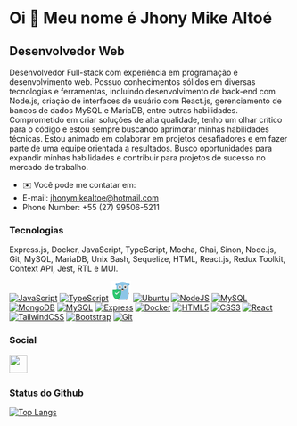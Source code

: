 Oi 👋 Meu nome é Jhony Mike Altoé
===========================

Desenvolvedor Web
-------------

Desenvolvedor Full-stack com experiência em programação e desenvolvimento web. Possuo conhecimentos sólidos em diversas tecnologias e ferramentas, incluindo desenvolvimento de back-end com Node.js, criação de interfaces de usuário com React.js, gerenciamento de bancos de dados MySQL e MariaDB, entre outras habilidades. Comprometido em criar soluções de alta qualidade, tenho um olhar crítico para o código e estou sempre buscando aprimorar minhas habilidades técnicas. Estou animado em colaborar em projetos desafiadores e em fazer parte de uma equipe orientada a resultados. Busco oportunidades para expandir minhas habilidades e contribuir para projetos de sucesso no mercado de trabalho.

* ✉️  Você pode me contatar em: 
* E-mail: [jhonymikealtoe@hotmail.com](mailto:jhonymikealtoe@hotmail.com)
* Phone Number: +55 (27) 99506-5211

### Tecnologias
Express.js, Docker, JavaScript, TypeScript, Mocha, Chai, Sinon, Node.js, Git, MySQL, MariaDB, Unix Bash, Sequelize, HTML, React.js, Redux Toolkit, Context API, Jest, RTL e MUI.
<!-- <a href="" target="_blank" rel="noreferrer"><img src="" width="36" height="36" alt=""/></a> -->

<p align="left">
  <a href="https://developer.mozilla.org/en-US/docs/Web/JavaScript" target="_blank" rel="noreferrer"><img src="https://raw.githubusercontent.com/danielcranney/readme-generator/main/public/icons/skills/javascript-colored.svg" width="36" height="36" alt="JavaScript" /></a>
  <a href="https://www.typescriptlang.org/" target="_blank" rel="noreferrer"><img src="https://user-images.githubusercontent.com/25181517/183890598-19a0ac2d-e88a-4005-a8df-1ee36782fde1.png" width="36" height="36" alt="TypeScript"/></a>
  <a href="https://go.dev/doc/" target="_blank" rel="noreferrer"><img src="https://raw.githubusercontent.com/assertgo/icon/master/assertgo_512.png" width="36" height="36" alt="GOlang"/></a>
  <a href="https://ubuntu.com/" target="_blank" rel="noreferrer"><img src="https://user-images.githubusercontent.com/25181517/186884153-99edc188-e4aa-4c84-91b0-e2df260ebc33.png" width="36" height="36" alt="Ubuntu"/></a>
  <a href="https://nodejs.org/en/" target="_blank" rel="noreferrer"><img src="https://raw.githubusercontent.com/danielcranney/readme-generator/main/public/icons/skills/nodejs-colored.svg" width="36" height="36" alt="NodeJS" /></a>
  <a href="https://dev.mysql.com/" target="_blank" rel="noreferrer"><img src="https://user-images.githubusercontent.com/25181517/183896128-ec99105a-ec1a-4d85-b08b-1aa1620b2046.png" width="36" height="36" alt="MySQL"/></a>
  <a href="https://www.mongodb.com/docs/" target="_blank" rel="noreferrer"><img src="https://user-images.githubusercontent.com/25181517/182884177-d48a8579-2cd0-447a-b9a6-ffc7cb02560e.png" width="36" height="36" alt="MongoDB"/></a>
  <a href="https://www.mysql.com/" target="_blank" rel="noreferrer"><img src="https://raw.githubusercontent.com/danielcranney/readme-generator/main/public/icons/skills/mysql-colored.svg" width="36" height="36" alt="MySQL" /></a>
  <a href="https://expressjs.com/" target="_blank" rel="noreferrer"><img src="https://raw.githubusercontent.com/danielcranney/readme-generator/main/public/icons/skills/express-colored-dark.svg" width="36" height="36" alt="Express" /></a>
  <a href="https://docs.docker.com/" target="_blank" rel="noreferrer"><img src="https://user-images.githubusercontent.com/25181517/117207330-263ba280-adf4-11eb-9b97-0ac5b40bc3be.png" width="36" height="36" alt="Docker"/></a>
  <a href="https://developer.mozilla.org/en-US/docs/Glossary/HTML5" target="_blank" rel="noreferrer"><img src="https://raw.githubusercontent.com/danielcranney/readme-generator/main/public/icons/skills/html5-colored.svg" width="36" height="36" alt="HTML5" /></a>
  <a href="https://www.w3.org/TR/CSS/#css" target="_blank" rel="noreferrer"><img src="https://raw.githubusercontent.com/danielcranney/readme-generator/main/public/icons/skills/css3-colored.svg" width="36" height="36" alt="CSS3" /></a>
  <a href="https://reactjs.org/" target="_blank" rel="noreferrer"><img src="https://raw.githubusercontent.com/danielcranney/readme-generator/main/public/icons/skills/react-colored.svg" width="36" height="36" alt="React" /></a>
  <a href="https://tailwindcss.com/" target="_blank" rel="noreferrer"><img src="https://raw.githubusercontent.com/danielcranney/readme-generator/main/public/icons/skills/tailwindcss-colored.svg" width="36" height="36" alt="TailwindCSS" /></a>
  <a href="https://getbootstrap.com/" target="_blank" rel="noreferrer"><img src="https://raw.githubusercontent.com/danielcranney/readme-generator/main/public/icons/skills/bootstrap-colored.svg" width="36" height="36" alt="Bootstrap" /></a>
  <a href="https://git-scm.com/doc" target="_blank" rel="noreferrer"><img src="https://user-images.githubusercontent.com/25181517/117364277-fc4eb280-aebd-11eb-8769-a3583c6a2037.png" width="36" height="36" alt="Git"/></a>
</p>


### Social

  <a href="https://www.linkedin.com/in/jhony-altoe" target="_blank" rel="noreferrer"><img src="https://raw.githubusercontent.com/danielcranney/readme-generator/main/public/icons/socials/linkedin.svg" width="32" height="32" /></a>

### Status do Github

[![Top Langs](https://github-readme-stats.vercel.app/api/top-langs/?username=JhonyAltoe)](https://github.com/anuraghazra/github-readme-stats)

